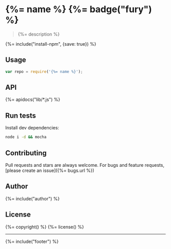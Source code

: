 # {%= name %} {%= badge("fury") %}

> {%= description %}

{%= include("install-npm", {save: true}) %}

## Usage

```js
var repo = require('{%= name %}');
```

## API
{%= apidocs("lib/*.js") %}


## Run tests

Install dev dependencies:

```bash
node i -d && mocha
```

## Contributing
Pull requests and stars are always welcome. For bugs and feature requests, [please create an issue]({%= bugs.url %})

## Author
{%= include("author") %}

## License
{%= copyright() %}
{%= license() %}

***

{%= include("footer") %}
